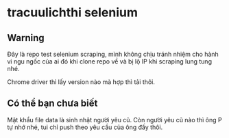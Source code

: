 # tracuulichthi selenium

## Warning

Đây là repo test selenium scraping, mình không chịu tránh nhiệm cho hành vi ngu ngốc của ai đó khi clone repo về và bị lộ IP khi scraping lung tung nhé.

Chrome driver thì lấy version nào mà hợp thì tải thôi.

## Có thể bạn chưa biết

Mật khẩu file data là sinh nhật người yêu cũ. Còn người yêu cũ nào thì ông P tự nhớ nhé, tui chỉ push theo yêu cầu của ông đấy thôi.